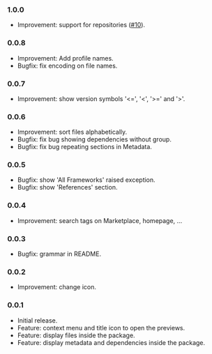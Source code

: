 ### 1.0.0

- Improvement: support for repositories ([#10](https://github.com/eridem/vscode-nupkg/issues/10)).

### 0.0.8

- Improvement: Add profile names.
- Bugfix: fix encoding on file names.

### 0.0.7

- Improvement: show version symbols '<=', '<', '>=' and '>'.

### 0.0.6

- Improvement: sort files alphabetically.
- Bugfix: fix bug showing dependencies without group.
- Bugfix: fix bug repeating sections in Metadata.

### 0.0.5

- Bugfix: show 'All Frameworks' raised exception.
- Bugfix: show 'References' section.

### 0.0.4

- Improvement: search tags on Marketplace, homepage, ...

### 0.0.3

- Bugfix: grammar in README.

### 0.0.2

- Improvement: change icon.

### 0.0.1

- Initial release.
- Feature: context menu and title icon to open the previews.
- Feature: display files inside the package.
- Feature: display metadata and dependencies inside the package.

